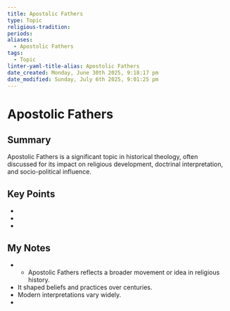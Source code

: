 ```yaml
---
title: Apostolic Fathers
type: Topic
religious-tradition: 
periods: 
aliases:
  - Apostolic Fathers
tags:
  - Topic
linter-yaml-title-alias: Apostolic Fathers
date_created: Monday, June 30th 2025, 9:18:17 pm
date_modified: Sunday, July 6th 2025, 9:01:25 pm
---
```


# Apostolic Fathers

## Summary
Apostolic Fathers is a significant topic in historical theology, often discussed for its impact on religious development, doctrinal interpretation, and socio-political influence.

## Key Points
- 
- 
- 

## My Notes
- - Apostolic Fathers reflects a broader movement or idea in religious history.
- It shaped beliefs and practices over centuries.
- Modern interpretations vary widely.
- 
